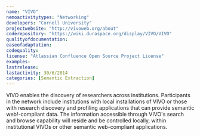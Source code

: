 ```yaml
---
name: "VIVO"
nemoactivitytypes: "Networking"
developers: "Cornell University"
projectwebsite: "http://vivoweb.org/about"
coderepository: "https://wiki.duraspace.org/display/VIVO/VIVO"
qualityofdocumentation: 
easeofadaptation: 
codequality: 
license: "Atlassian Confluence Open Source Project License"
examples: 
lastrelease: 
lastactivity: 30/6/2014
categories: [Semantic Extraction]
---
```

VIVO enables the discovery of researchers across institutions. Participants in the network include institutions with local installations of VIVO or those with research discovery and profiling applications that can provide semantic web!-compliant data. The information accessible through VIVO's search and browse capability will reside and be controlled locally, within institutional VIVOs or other semantic web-compliant applications.
